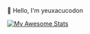 :wave: Hello, I'm yeuxacucodon

[![My Awesome Stats](https://awesome-github-stats.azurewebsites.net/user-stats/yeuxacucodon?cardType=github&theme=dracula)](https://git.io/awesome-stats-card)
